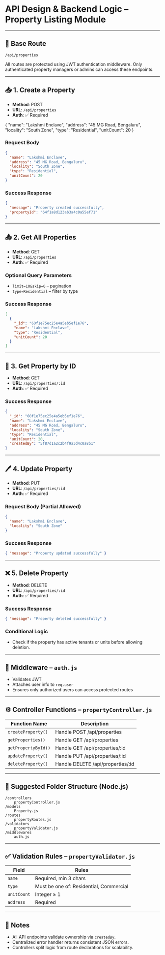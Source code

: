 # API Design & Backend Logic – Property Listing Module

---

## 🔌 Base Route
```
/api/properties
```
All routes are protected using JWT authentication middleware. Only authenticated property managers or admins can access these endpoints.

---

## 📥 1. Create a Property

- **Method**: POST  
- **URL**: `/api/properties`  
- **Auth**: ✅ Required

{
  "name": "Lakshmi Enclave",
  "address": "45 MG Road, Bengaluru",
  "locality": "South Zone",
  "type": "Residential",
  "unitCount": 20
}


### Request Body
```json
{
  "name": "Lakshmi Enclave",
  "address": "45 MG Road, Bengaluru",
  "locality": "South Zone",
  "type": "Residential",
  "unitCount": 20
}
```

### Success Response
```json
{
  "message": "Property created successfully",
  "propertyId": "64f1a8d123ab3a4c0a55ef71"
}
```

---

## 📤 2. Get All Properties

- **Method**: GET  
- **URL**: `/api/properties`  
- **Auth**: ✅ Required

### Optional Query Parameters
- `limit=10&skip=0` – pagination
- `type=Residential` – filter by type

### Success Response
```json
[
  {
    "_id": "60f1e75ec25e4a5eb5ef1e76",
    "name": "Lakshmi Enclave",
    "type": "Residential",
    "unitCount": 20
  }
]
```

---

## 📄 3. Get Property by ID

- **Method**: GET  
- **URL**: `/api/properties/:id`  
- **Auth**: ✅ Required

### Success Response
```json
{
  "_id": "60f1e75ec25e4a5eb5ef1e76",
  "name": "Lakshmi Enclave",
  "address": "45 MG Road, Bengaluru",
  "locality": "South Zone",
  "type": "Residential",
  "unitCount": 20,
  "createdBy": "5f87d1a2c2b4f9a3d4c0a8b1"
}
```

---

## 🖊 4. Update Property

- **Method**: PUT  
- **URL**: `/api/properties/:id`  
- **Auth**: ✅ Required

### Request Body (Partial Allowed)
```json
{
  "name": "Lakshmi Enclave",
  "locality": "South Zone"
}
```

### Success Response
```json
{ "message": "Property updated successfully" }
```

---

## ❌ 5. Delete Property

- **Method**: DELETE  
- **URL**: `/api/properties/:id`  
- **Auth**: ✅ Required

### Success Response
```json
{ "message": "Property deleted successfully" }
```

### Conditional Logic
- Check if the property has active tenants or units before allowing deletion.

---

## 🔐 Middleware – `auth.js`

- Validates JWT
- Attaches user info to `req.user`
- Ensures only authorized users can access protected routes

---

## ⚙️ Controller Functions – `propertyController.js`

| Function Name        | Description                                |
|----------------------|--------------------------------------------|
| `createProperty()`   | Handle POST /api/properties                |
| `getProperties()`    | Handle GET /api/properties                 |
| `getPropertyById()`  | Handle GET /api/properties/:id             |
| `updateProperty()`   | Handle PUT /api/properties/:id             |
| `deleteProperty()`   | Handle DELETE /api/properties/:id          |

---

## 📁 Suggested Folder Structure (Node.js)

```
/controllers
    propertyController.js
/models
    Property.js
/routes
    propertyRoutes.js
/validators
    propertyValidator.js
/middlewares
    auth.js
```

---

## ✅ Validation Rules – `propertyValidator.js`

| Field       | Rules                                       |
|-------------|---------------------------------------------|
| `name`      | Required, min 3 chars                       |
| `type`      | Must be one of: Residential, Commercial     |
| `unitCount` | Integer ≥ 1                                 |
| `address`   | Required                                    |

---

## 🧠 Notes

- All API endpoints validate ownership via `createdBy`.
- Centralized error handler returns consistent JSON errors.
- Controllers split logic from route declarations for scalability.
